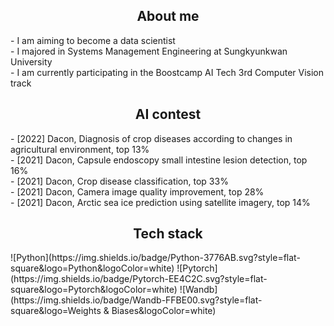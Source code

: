 <div align="center"> <h2> About me </h2> </div>
- I am aiming to become a data scientist <br>
- I majored in Systems Management Engineering at Sungkyunkwan University <br>
- I am currently participating in the Boostcamp AI Tech 3rd Computer Vision track <br>

<div align="center"> <h2> AI contest </h2> </div>
- [2022] Dacon, Diagnosis of crop diseases according to changes in agricultural environment, top 13% <br>
- [2021] Dacon, Capsule endoscopy small intestine lesion detection, top 16% <br>
- [2021] Dacon, Crop disease classification, top 33% <br>
- [2021] Dacon, Camera image quality improvement, top 28% <br>
- [2021] Dacon, Arctic sea ice prediction using satellite imagery, top 14% <br>

<div align="center"> <h2> Tech stack </h2> </div>
![Python](https://img.shields.io/badge/Python-3776AB.svg?style=flat-square&logo=Python&logoColor=white)
![Pytorch](https://img.shields.io/badge/Pytorch-EE4C2C.svg?style=flat-square&logo=Pytorch&logoColor=white)
![Wandb](https://img.shields.io/badge/Wandb-FFBE00.svg?style=flat-square&logo=Weights & Biases&logoColor=white)
